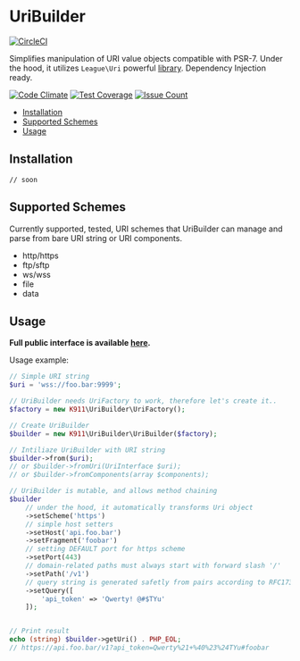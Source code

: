 # UriBuilder
[![CircleCI](https://circleci.com/gh/k911/uri-builder.svg?style=svg)](https://circleci.com/gh/k911/uri-builder)

Simplifies manipulation of URI value objects compatible with PSR-7. Under the hood, it utilizes `League\Uri` powerful [library](http://uri.thephpleague.com/). Dependency Injection ready.

[![Code Climate](https://codeclimate.com/github/k911/uri-builder/badges/gpa.svg)](https://codeclimate.com/github/k911/uri-builder)
[![Test Coverage](https://codeclimate.com/github/k911/uri-builder/badges/coverage.svg)](https://codeclimate.com/github/k911/uri-builder/coverage)
[![Issue Count](https://codeclimate.com/github/k911/uri-builder/badges/issue_count.svg)](https://codeclimate.com/github/k911/uri-builder)

- [Installation](#installation)
- [Supported Schemes](#supported-schemes)
- [Usage](#Usage)

## Installation
```
// soon
```

## Supported Schemes
Currently supported, tested, URI schemes that UriBuilder can manage and parse from bare URI string or URI components.

- http/https
- ftp/sftp
- ws/wss
- file
- data

## Usage

**Full public interface is available [here](src/UriBuilderInterface.php).**

Usage example:
```php
// Simple URI string
$uri = 'wss://foo.bar:9999';

// UriBuilder needs UriFactory to work, therefore let's create it..
$factory = new K911\UriBuilder\UriFactory();

// Create UriBuilder
$builder = new K911\UriBuilder\UriBuilder($factory);

// Intiliaze UriBuilder with URI string
$builder->from($uri);
// or $builder->fromUri(UriInterface $uri);
// or $builder->fromComponents(array $components);

// UriBuilder is mutable, and allows method chaining
$builder
    // under the hood, it automatically transforms Uri object
    ->setScheme('https')
    // simple host setters
    ->setHost('api.foo.bar')
    ->setFragment('foobar')
    // setting DEFAULT port for https scheme
    ->setPort(443)
    // domain-related paths must always start with forward slash '/'
    ->setPath('/v1')
    // query string is generated safetly from pairs according to RFC1738
    ->setQuery([
        'api_token' => 'Qwerty! @#$TYu'
    ]);


// Print result
echo (string) $builder->getUri() . PHP_EOL;
// https://api.foo.bar/v1?api_token=Qwerty%21+%40%23%24TYu#foobar
```
